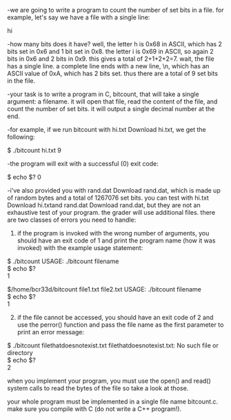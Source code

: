 -we are going to write a program to count the number of set bits in a file. for example, let's say we have a file with a single line: 

hi

-how many bits does it have? well, the letter h is 0x68 in ASCII, 
which has 2 bits set in 0x6 and 1 bit set in 0x8. the letter i is 0x69 in ASCII, 
so again 2 bits in 0x6 and 2 bits in 0x9. this gives a total of 2+1+2+2=7. wait, the file has a single line. a complete line ends with a new line, \n,
which has an ASCII value of 0xA, which has 2 bits set. thus there are a total of 9 set bits in the file.

-your task is to write a program in C, bitcount, that will take a single argument: a filename. 
it will open that file, read the content of the file, and count the number of set bits. it will output a single decimal number at the end.

-for example, if we run bitcount with hi.txt  Download hi.txt, we get the following:

$ ./bitcount hi.txt 
9

-the program will exit with a successful (0) exit code:

$ echo $?
0

-i've also provided you with rand.dat  Download rand.dat, which is made up of random bytes and a total of 1267076 set bits. you can test with hi.txt  
Download hi.txtand rand.dat  Download rand.dat, but they are not an exhaustive test of your program. the grader will use additional files.
there are two classes of errors you need to handle:
1) if the program is invoked with the wrong number of arguments, 
you should have an exit code of 1 and print the program name (how it was invoked) with the example usage statement:

$ ./bitcount 
USAGE: ./bitcount filename <br/>
$ echo $? <br/>
1

$/home/bcr33d/bitcount file1.txt file2.txt
USAGE: ./bitcount filename <br/>
$ echo $? <br/>
1 <br/>

2) if the file cannot be accessed, you should have an exit code of 2 and use the perror() function and 
pass the file name as the first parameter to print an error message:

$ ./bitcount filethatdoesnotexist.txt
filethatdoesnotexist.txt: No such file or directory <br/>
$ echo $? <br/>
2 <br/>

when you implement your program, you must use the open() and read() system calls to read the bytes of the file so take a look at those.

your whole program must be implemented in a single file name bitcount.c. make sure you compile with C (do not write a C++ program!).

